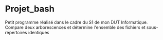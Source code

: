 # Projet_bash

Petit programme réalisé dans le cadre du S1 de mon DUT Informatique. Compare deux arborescences et détermine l'ensemble des fichiers et sous-répertoires identiques

